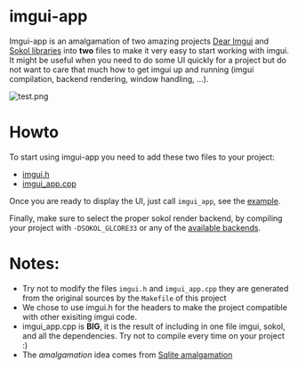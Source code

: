 # imgui-app

Imgui-app is an amalgamation of two amazing projects [Dear Imgui](https://github.com/ocornut/imgui) and [Sokol libraries](https://github.com/floooh/sokol) into **two** files to make it very easy to start working with imgui. It might be useful when you need to do some UI quickly for a project but do not want to care that much how to get imgui up and running (imgui compilation, backend rendering, window handling, ...). 

![test.png](https://github.com/pplux/imgui-app/blob/main/example/test.png?raw=true)

# Howto

To start using imgui-app you need to add these two files to your project:
  * [imgui.h](https://github.com/pplux/imgui-app/blob/main/imgui.h)
  * [imgui_app.cpp](https://github.com/pplux/imgui-app/blob/main/imgui_app.cpp)
     
Once you are ready to display the UI, just call `imgui_app`, see the [example](https://github.com/pplux/imgui-app/blob/main/example/test.cpp). 

Finally, make sure to select the proper sokol render backend, by compiling your project with `-DSOKOL_GLCORE33` or any of the [available backends](https://github.com/floooh/sokol/blob/master/sokol_gfx.h#L18-L24).


# Notes:
  * Try not to modify the files `imgui.h` and `imgui_app.cpp` they are generated from the original sources by the `Makefile` of this project
  * We chose to use imgui.h for the headers to make the project compatible with other exisiting imgui code. 
  * imgui_app.cpp is **BIG**, it is the result of including in one file imgui, sokol, and all the dependencies. Try not to compile every time on your project :)
  * The *amalgamation* idea comes from [Sqlite amalgamation](https://www.sqlite.org/amalgamation.html)
         

